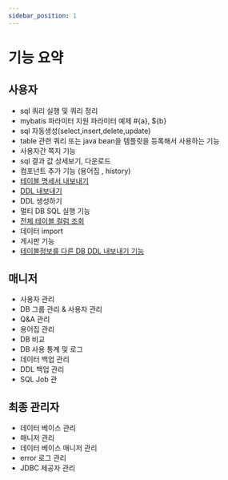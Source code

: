 ```yaml
---
sidebar_position: 1
---
```


# 기능 요약

## 사용자

- sql 쿼리 실행 및 쿼리 정리
- mybatis 파라미터 지원 파라미터 예제 #\{a\}, $\{b\}
- sql 자동생성(select,insert,delete,update)
- table 관련 쿼리 또는 java bean을 템플릿을 등록해서 사용하는 기능
- 사용자간 쪽지 기능
- sql 결과 값 상세보기, 다운로드
- 컴포넌트 추가 기능 (용어집 , history)
- [테이블 명세서 내보내기](./user//01-table-spec-export.md)
- [DDL 내보내기](./user/04-table-ddl-export.md)
- DDL 생성하기
- 멀티 DB SQL 실행 기능
- [전체 테이블 컬럼 조회](./user/03-table-all-column-search.md)
- 데이터 import
- 게시판 기능
- [테이블정보를 다른 DB DDL 내보내기 기능](./user/02-table-ddl-converter.md)

## 매니저

- 사용자 관리
- DB 그룹 관리 & 사용자 관리
- Q&A 관리
- 용어집 관리
- DB 비교
- DB 사용 통계 및 로그
- 데이터 백업 관리
- DDL 백업 관리
- SQL Job 관

## 최종 관리자

- 데이터 베이스 관리
- 매니저 관리
- 데이터 베이스 매니저 관리
- error 로그 관리
- JDBC 제공자 관리
